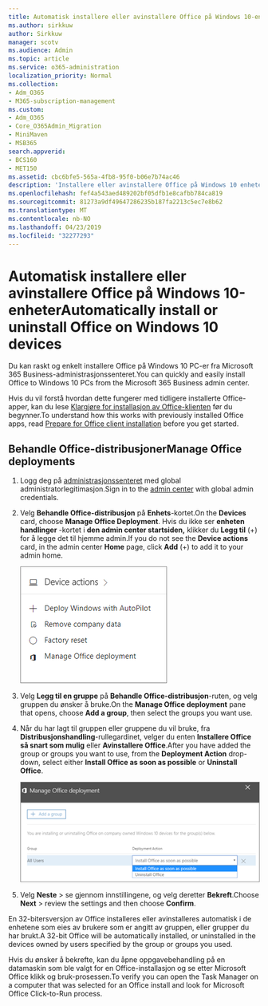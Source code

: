 ```yaml
---
title: Automatisk installere eller avinstallere Office på Windows 10-enheter
ms.author: sirkkuw
author: Sirkkuw
manager: scotv
ms.audience: Admin
ms.topic: article
ms.service: o365-administration
localization_priority: Normal
ms.collection:
- Adm_O365
- M365-subscription-management
ms.custom:
- Adm_O365
- Core_O365Admin_Migration
- MiniMaven
- MSB365
search.appverid:
- BCS160
- MET150
ms.assetid: cbc6bfe5-565a-4fb8-95f0-b06e7b74ac46
description: 'Installere eller avinstallere Office på Windows 10 enheter fra Microsoft 365 Business administrasjonssenteret. '
ms.openlocfilehash: fef4a543aed489202bf05dfb1e8cafbb784ca819
ms.sourcegitcommit: 81273a9df49647286235b187fa2213c5ec7e8b62
ms.translationtype: MT
ms.contentlocale: nb-NO
ms.lasthandoff: 04/23/2019
ms.locfileid: "32277293"
---
```

# <a name="automatically-install-or-uninstall-office-on-windows-10-devices"></a><span data-ttu-id="9e69e-103">Automatisk installere eller avinstallere Office på Windows 10-enheter</span><span class="sxs-lookup"><span data-stu-id="9e69e-103">Automatically install or uninstall Office on Windows 10 devices</span></span>

<span data-ttu-id="9e69e-104">Du kan raskt og enkelt installere Office på Windows 10 PC-er fra Microsoft 365 Business-administrasjonssenteret.</span><span class="sxs-lookup"><span data-stu-id="9e69e-104">You can quickly and easily install Office to Windows 10 PCs from the Microsoft 365 Business admin center.</span></span>
  
<span data-ttu-id="9e69e-105">Hvis du vil forstå hvordan dette fungerer med tidligere installerte Office-apper, kan du lese [Klargjøre for installasjon av Office-klienten](prepare-for-office-client-deployment.md) før du begynner.</span><span class="sxs-lookup"><span data-stu-id="9e69e-105">To understand how this works with previously installed Office apps, read [Prepare for Office client installation](prepare-for-office-client-deployment.md) before you get started.</span></span> 
  
## <a name="manage-office-deployments"></a><span data-ttu-id="9e69e-106">Behandle Office-distribusjoner</span><span class="sxs-lookup"><span data-stu-id="9e69e-106">Manage Office deployments</span></span>

1. <span data-ttu-id="9e69e-107">Logg deg på [administrasjonssenteret](https://aka.ms/bcsportal) med global administratorlegitimasjon.</span><span class="sxs-lookup"><span data-stu-id="9e69e-107">Sign in to the [admin center](https://aka.ms/bcsportal) with global admin credentials.</span></span> 
    
2. <span data-ttu-id="9e69e-108">Velg **Behandle Office-distribusjon** på **Enhets**-kortet.</span><span class="sxs-lookup"><span data-stu-id="9e69e-108">On the **Devices** card, choose **Manage Office Deployment**.</span></span>
      <span data-ttu-id="9e69e-109">Hvis du ikke ser **enheten handlinger** -kortet i **den admin center startsiden,** klikker du **Legg til** (+) for å legge det til hjemme admin.</span><span class="sxs-lookup"><span data-stu-id="9e69e-109">If you do not see the **Device actions** card, in the admin center **Home** page, click **Add** (+) to add it to your admin home.</span></span>
    
    ![Screenshot of the Devices card in the admin center](media/9982e784-dbf9-4a76-a159-bb3e2e5aa23f.png)
  
3. <span data-ttu-id="9e69e-111">Velg **Legg til en gruppe** på **Behandle Office-distribusjon**-ruten, og velg gruppen du ønsker å bruke.</span><span class="sxs-lookup"><span data-stu-id="9e69e-111">On the **Manage Office deployment** pane that opens, choose **Add a group**, then select the groups you want use.</span></span>
    
4. <span data-ttu-id="9e69e-112">Når du har lagt til gruppen eller gruppene du vil bruke, fra **Distribusjonshandling**-rullegardinet, velger du enten **Installere Office så snart som mulig** eller **Avinstallere Office**.</span><span class="sxs-lookup"><span data-stu-id="9e69e-112">After you have added the group or groups you want to use, from the **Deployment Action** drop-down, select either **Install Office as soon as possible** or **Uninstall Office**.</span></span>
    
    ![In the Manage Office deployment pane, choose either Install Office as soon as possible, or Uninstall Office.](media/00f24a61-1848-40c0-b037-78d726c7d757.png)
  
5. <span data-ttu-id="9e69e-114">Velg **Neste** \> se gjennom innstillingene, og velg deretter **Bekreft**.</span><span class="sxs-lookup"><span data-stu-id="9e69e-114">Choose **Next** \> review the settings and then choose **Confirm**.</span></span>
    
<span data-ttu-id="9e69e-115">En 32-bitersversjon av Office installeres eller avinstalleres automatisk i de enhetene som eies av brukere som er angitt av gruppen, eller grupper du har brukt.</span><span class="sxs-lookup"><span data-stu-id="9e69e-115">A 32-bit Office will be automatically installed, or uninstalled in the devices owned by users specified by the group or groups you used.</span></span>
  
<span data-ttu-id="9e69e-116">Hvis du ønsker å bekrefte, kan du åpne oppgavebehandling på en datamaskin som ble valgt for en Office-installasjon og se etter Microsoft Office klikk og bruk-prosessen.</span><span class="sxs-lookup"><span data-stu-id="9e69e-116">To verify you can open the Task Manager on a computer that was selected for an Office install and look for Microsoft Office Click-to-Run process.</span></span>
  


